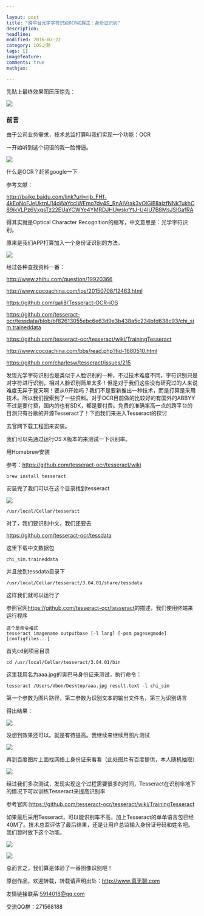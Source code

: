 ```yaml
---

layout: post
title: "跨平台光学字符识别OCR初探之：身份证识别"
description: 
headline: 
modified: 2016-07-22
category: iOS之路
tags: []
imagefeature: 
comments: true
mathjax: 

---
```


先贴上最终效果图压压惊先：

![](/images/ocr/1.jpg)

### 前言

由于公司业务需求，技术总监打算叫我们实现一个功能：OCR

一开始听到这个词语的我一脸懵逼。

![](/images/ocr/3.gif)

什么是OCR？赶紧google一下

参考文献：

<http://baike.baidu.com/link?url=rjb_FHf-4kEoNoFJeUktnU14oWaYcclWEmo7dv4S_RnAIVrak3vOlGiBlIaIzfNNkTukhC89ikVLPz6VxgsTz22EUaYCWYe4YMRDJHUwskrYtJ-U4lU7B8MsJSlGafRA>

得其实就是Optical Character Recognition的缩写，中文意思是：光学字符识别。

原来是我们APP打算加入一个身份证识别的方法。

![](/images/ocr/2.png)

经过各种查找资料一番：

<http://www.zhihu.com/question/19920366>

<http://www.cocoachina.com/ios/20150708/12463.html>

<https://github.com/gali8/Tesseract-OCR-iOS>

<https://github.com/tesseract-ocr/tessdata/blob/bf82613055ebc6e63d9e3b438a5c234bfd638c93/chi_sim.traineddata>

<https://github.com/tesseract-ocr/tesseract/wiki/TrainingTesseract>

<http://www.cocoachina.com/bbs/read.php?tid-1680510.html>

<https://github.com/charlesw/tesseract/issues/215>

发现光学字符识别也是类似于人脸识别的一种，不过技术难度不同，字符识别只是对字符进行识别，相对人脸识别简单太多！但是对于我们这些没有研究过的人来说难度无异于登天啊！要从0开始吗？我们不是要新推出一种技术，而是打算是采用技术。所以我们搜索到了一些资料。对于OCR目前做的比较好的有国外的ABBYY不过是要付费，国内的也有SDK，都是要付费。免费的准确率高一点的跨平台的目测只有谷歌的开源Tesseract了！下面我们来进入Tesseract的探讨

去官网下载工程回来安装。

我们可以先通过运行OS X版本的来测试一下识别率。

用Homebrew安装

参考：<https://github.com/tesseract-ocr/tesseract/wiki>

	brew install tesseract

安装完了我们可以在这个目录找到tesseract

![](/images/ocr/4.png)

	/usr/local/Cellar/tesseract

对了，我们要识别中文，我们还要去

<https://github.com/tesseract-ocr/tessdata>

这里下载中文数据包

	chi_sim.traineddata
	
并且放到tessdata目录下

	/usr/local/Cellar/tesseract/3.04.01/share/tessdata

这样我们就可以运行了

参照官网<https://github.com/tesseract-ocr/tesseract>的描述，我们使用终端来运行程序

	这个是命令格式
	tesseract imagename outputbase [-l lang] [-psm pagesegmode] [configfiles...]
	
首先cd到项目目录

	cd /usr/local/Cellar/tesseract/3.04.01/bin

这里我用名为aaa.jpg的奥巴马身份证来测试，执行命令：

	tesseract /Users/Vbon/Desktop/aaa.jpg result.text -l chi_sim

第一个参数为图片路径，第二参数为识别文本的输出文件名，第三为识别语言

得出结果：

![](/images/ocr/1.png)

没想到效果还可以。就是有待提高。我继续来继续用图片测试

![](/images/ocr/5.png)

再到百度图片上面找网络上身份证来看看（此处图片有百度提供，本人随机抽取）

![](/images/ocr/6.png)

经过我们多次测试，发现实现这个过程需要很多的时间，Tesseract在识别率地下的情况下可以训练Tesseract来提高识别率

参考官网:<https://github.com/tesseract-ocr/tesseract/wiki/TrainingTesseract>

如果最后采用Tesseract，可以能识别率不高，加上Tesseract的单单语言包已经40M了。技术总监评估了最后结果，还是让用户总监输入身份证号码和姓名吧。我们暂时放下这个功能。

![](/images/ocr/7.png)

![](/images/ocr/8.png)

总而言之，我们算是体验了一番图像识别吧！

原创作品，欢迎转载，转载请声明出处：<http://www.真无聊.com>
 
友情链接联系:5914018@qq.com
 
交流QQ群：271568188
